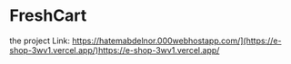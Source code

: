 # FreshCart
the project Link: https://hatemabdelnor.000webhostapp.com/](https://e-shop-3wv1.vercel.app/)https://e-shop-3wv1.vercel.app/
